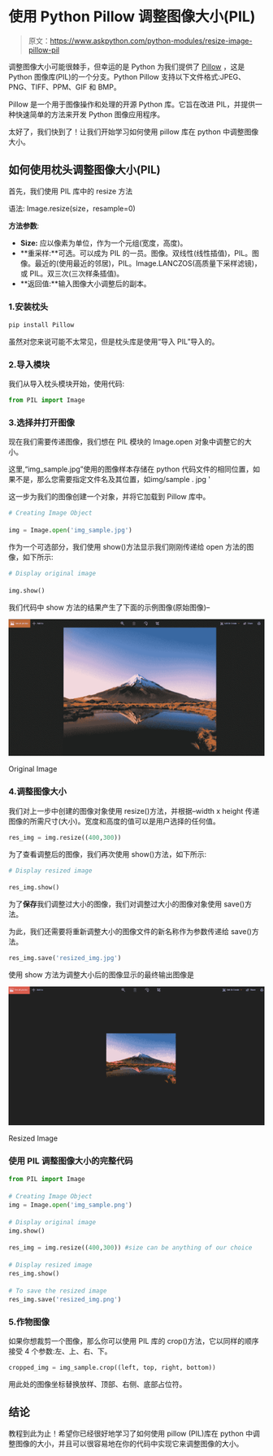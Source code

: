 # 使用 Python Pillow 调整图像大小(PIL)

> 原文：<https://www.askpython.com/python-modules/resize-image-pillow-pil>

调整图像大小可能很棘手，但幸运的是 Python 为我们提供了 [Pillow](https://www.askpython.com/python-modules/pillow-module) ，这是 Python 图像库(PIL)的一个分支。Python Pillow 支持以下文件格式:JPEG、PNG、TIFF、PPM、GIF 和 BMP。

Pillow 是一个用于图像操作和处理的开源 Python 库。它旨在改进 PIL，并提供一种快速简单的方法来开发 Python 图像应用程序。

太好了，我们快到了！让我们开始学习如何使用 pillow 库在 python 中调整图像大小。

## 如何使用枕头调整图像大小(PIL)

首先，我们使用 PIL 库中的 resize 方法

语法: Image.resize(size，resample=0)

**方法参数**:

*   **Size:** 应以像素为单位，作为一个元组(宽度，高度)。
*   **重采样:**可选。可以成为 PIL 的一员。图像。双线性(线性插值)，PIL。图像。最近的(使用最近的邻居)，PIL。Image.LANCZOS(高质量下采样滤镜)，或 PIL。双三次(三次样条插值)。
*   **返回值:**输入图像大小调整后的副本。

### 1.安装枕头

```py
pip install Pillow

```

虽然对您来说可能不太常见，但是枕头库是使用“导入 PIL”导入的。

### 2.导入模块

我们从导入枕头模块开始，使用代码:

```py
from PIL import Image

```

### 3.选择并打开图像

现在我们需要传递图像，我们想在 PIL 模块的 Image.open 对象中调整它的大小。

这里,“img_sample.jpg”使用的图像样本存储在 python 代码文件的相同位置，如果不是，那么您需要指定文件名及其位置，如img/sample . jpg '

这一步为我们的图像创建一个对象，并将它加载到 Pillow 库中。

```py
# Creating Image Object

img = Image.open('img_sample.jpg')

```

作为一个可选部分，我们使用 show()方法显示我们刚刚传递给 open 方法的图像，如下所示:

```py
# Display original image

img.show()

```

我们代码中 show 方法的结果产生了下面的示例图像(原始图像)–

![Original Image](img/8b48b9c769625d849c5c620f4c48305c.png)

Original Image

### 4.调整图像大小

我们对上一步中创建的图像对象使用 resize()方法，并根据–width x height 传递图像的所需尺寸(大小)。宽度和高度的值可以是用户选择的任何值。

```py
res_img = img.resize((400,300))

```

为了查看调整后的图像，我们再次使用 show()方法，如下所示:

```py
# Display resized image

res_img.show()

```

为了**保存**我们调整过大小的图像，我们对调整过大小的图像对象使用 save()方法。

为此，我们还需要将重新调整大小的图像文件的新名称作为参数传递给 save()方法。

```py
res_img.save('resized_img.jpg')

```

使用 show 方法为调整大小后的图像显示的最终输出图像是

![Resized Image](img/697f5841aec333135a83ea8ded2854f0.png)

Resized Image

### 使用 PIL 调整图像大小的完整代码

```py
from PIL import Image

# Creating Image Object
img = Image.open('img_sample.png')

# Display original image
img.show()

res_img = img.resize((400,300)) #size can be anything of our choice

# Display resized image
res_img.show()

# To save the resized image
res_img.save('resized_img.png')

```

### 5.作物图像

如果你想裁剪一个图像，那么你可以使用 PIL 库的 crop()方法，它以同样的顺序接受 4 个参数:左、上、右、下。

```py
cropped_img = img_sample.crop((left, top, right, bottom))

```

用此处的图像坐标替换放样、顶部、右侧、底部占位符。

## 结论

教程到此为止！希望你已经很好地学习了如何使用 pillow (PIL)库在 python 中调整图像的大小，并且可以很容易地在你的代码中实现它来调整图像的大小。